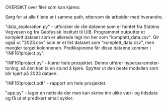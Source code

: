 OVERSIKT over filer som kan kjøres:

Sørg for at alle filene er i samme path, ettersom de arbeider med hverandre. 

"data_exploration.py" - utforsker de råe dataene som er hentet fra Statens Vegvesen og fra Geofysisk Institutt til UiB. Programmet outputter et komplett dataset som er allerede lagt inn her som "komplett_data.csv". Gir også ut "2023.csv" som er et likt dataset som "komplett_data.csv", men mangler target kolonnenen. Prediksjonene får disse dataene kommer i "INF161project.py". 

"INF161project.py" - kjører hele prosjektet. Denne utfører hyperparameter-tuning, så den kan ta en stund å kjøre. Spytter ut den beste modellen som blir kjørt på 2023 dataen. 

"INF161project.pdf" - rapport om hele prosjektet. 

"app.py" - lager en nettside der man kan skrive inn ulike vær- og tidsdata og få ut et predikert antall sykler. 
